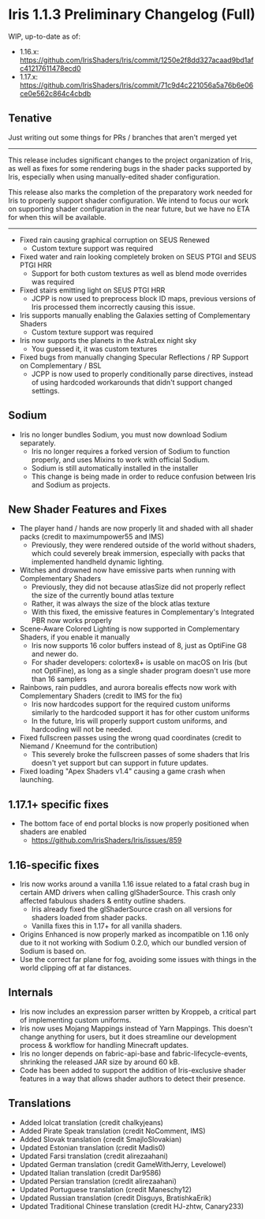 # Iris 1.1.3 Preliminary Changelog (Full)

WIP, up-to-date as of:

- 1.16.x: https://github.com/IrisShaders/Iris/commit/1250e2f8dd327acaad9bd1afc41217611478ecd0
- 1.17.x: https://github.com/IrisShaders/Iris/commit/71c9d4c221056a5a76b6e06ce0e562c864c4cbdb

## Tenative

Just writing out some things for PRs / branches that aren't merged yet

---

This release includes significant changes to the project organization of Iris, as well as fixes for some rendering bugs in the shader packs supported by Iris, especially when using manually-edited shader configuration.

This release also marks the completion of the preparatory work needed for Iris to properly support shader configuration. We intend to focus our work on supporting shader configuration in the near future, but we have no ETA for when this will be available.

---

- Fixed rain causing graphical corruption on SEUS Renewed
    - Custom texture support was required
- Fixed water and rain looking completely broken on SEUS PTGI and SEUS PTGI HRR
    - Support for both custom textures as well as blend mode overrides was required
- Fixed stairs emitting light on SEUS PTGI HRR
    - JCPP is now used to preprocess block ID maps, previous versions of Iris processed them incorrectly causing this issue.
- Iris supports manually enabling the Galaxies setting of Complementary Shaders
    - Custom texture support was required
- Iris now supports the planets in the AstraLex night sky
    - You guessed it, it was custom textures
- Fixed bugs from manually changing Specular Reflections / RP Support on Complementary / BSL
    - JCPP is now used to properly conditionally parse directives, instead of using hardcoded workarounds that didn't support changed settings.

## Sodium

- Iris no longer bundles Sodium, you must now download Sodium separately.
    - Iris no longer requires a forked version of Sodium to function properly, and uses Mixins to work with official Sodium.
    - Sodium is still automatically installed in the installer
    - This change is being made in order to reduce confusion between Iris and Sodium as projects.

## New Shader Features and Fixes

- The player hand / hands are now properly lit and shaded with all shader packs (credit to maximumpower55 and IMS)
    - Previously, they were rendered outside of the world without shaders, which could severely break immersion, especially with packs that implemented handheld dynamic lighting.
- Witches and drowned now have emissive parts when running with Complementary Shaders
    - Previously, they did not because atlasSize did not properly reflect the size of the currently bound atlas texture
    - Rather, it was always the size of the block atlas texture
    - With this fixed, the emissive features in Complementary's Integrated PBR now works properly
- Scene-Aware Colored Lighting is now supported in Complementary Shaders, if you enable it manually
    - Iris now supports 16 color buffers instead of 8, just as OptiFine G8 and newer do.
    - For shader developers: colortex8+ is usable on macOS on Iris (but not OptiFine), as long as a single shader program doesn't use more than 16 samplers
- Rainbows, rain puddles, and aurora borealis effects now work with Complementary Shaders (credit to IMS for the fix)
    - Iris now hardcodes support for the required custom uniforms similarly to the hardcoded support it has for other custom uniforms
    - In the future, Iris will properly support custom uniforms, and hardcoding will not be needed.
- Fixed fullscreen passes using the wrong quad coordinates (credit to Niemand / Kneemund for the contribution)
    - This severely broke the fullscreen passes of some shaders that Iris doesn't yet support but can support in future updates.
- Fixed loading "Apex Shaders v1.4" causing a game crash when launching.

## 1.17.1+ specific fixes

- The bottom face of end portal blocks is now properly positioned when shaders are enabled
    - https://github.com/IrisShaders/Iris/issues/859

## 1.16-specific fixes

- Iris now works around a vanilla 1.16 issue related to a fatal crash bug in certain AMD drivers when calling glShaderSource. This crash only affected fabulous shaders & entity outline shaders.
    - Iris already fixed the glShaderSource crash on all versions for shaders loaded from shader packs.
    - Vanilla fixes this in 1.17+ for all vanilla shaders.
- Origins Enhanced is now properly marked as incompatible on 1.16 only due to it not working with Sodium 0.2.0, which our bundled version of Sodium is based on.
- Use the correct far plane for fog, avoiding some issues with things in the world clipping off at far distances.

## Internals

- Iris now includes an expression parser written by Kroppeb, a critical part of implementing custom uniforms.
- Iris now uses Mojang Mappings instead of Yarn Mappings. This doesn't change anything for users, but it does streamline our development process & workflow for handling Minecraft updates.
- Iris no longer depends on fabric-api-base and fabric-lifecycle-events, shrinking the released JAR size by around 60 kB.
- Code has been added to support the addition of Iris-exclusive shader features in a way that allows shader authors to detect their presence.

## Translations

- Added lolcat translation (credit chalkyjeans)
- Added Pirate Speak translation (credit NoComment, IMS)
- Added Slovak translation (credit SmajloSlovakian)
- Updated Estonian translation (credit Madis0)
- Updated Farsi translation (credit alirezaahani)
- Updated German translation (credit GameWithJerry, Levelowel)
- Updated Italian translation (credit Dar9586)
- Updated Persian translation (credit alirezaahani)
- Updated Portuguese translation (credit Maneschy12)
- Updated Russian translation (credit Disguys, BratishkaErik)
- Updated Traditional Chinese translation (credit HJ-zhtw, Canary233)
